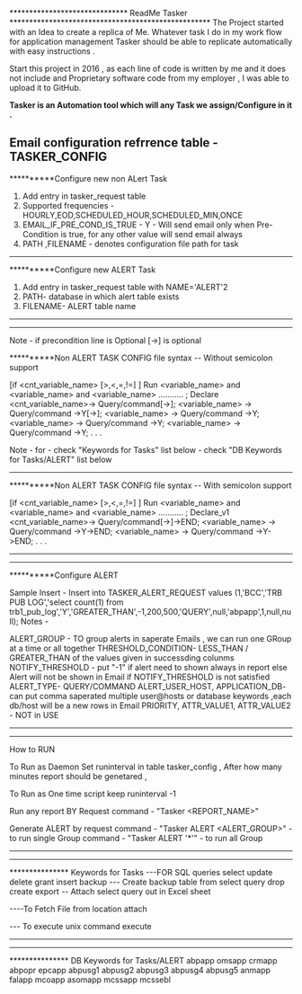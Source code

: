 ****************************** ReadMe Tasker  ***************************************************
The Project started with an Idea to create a replica of Me.
Whatever task I do in my work flow for application management Tasker should be able to replicate automatically  with easy instructions .

Start this project in 2016 , as each line of code is written by me and it does not include and Proprietary software code from my employer ,
I was able to upload it to GitHub.

<b>Tasker is an Automation tool which will any Task we assign/Configure in it .</b>





Email configuration refrrence table - TASKER_CONFIG
---------------------------------------------------------------

**********Configure new non ALert Task 
1) Add entry in tasker_request table 
2) Supported frequencies - HOURLY,EOD,SCHEDULED_HOUR,SCHEDULED_MIN,ONCE
3) EMAIL_IF_PRE_COND_IS_TRUE - Y - Will send email only when Pre-Condition is true, for any other value will send email always 
4) PATH ,FILENAME - denotes configuration file path for task

---------------------------------------------------------------

**********Configure new ALERT Task 
1) Add entry in tasker_request table with NAME='ALERT'2
2) PATH- database in which alert table exists 
3) FILENAME- ALERT table name 

---------------------------------------------------------------
--------------------------------------------------------------

Note - 
	if precondition line is Optional
	[-><dbkeyword>] is optional


**********Non ALERT TASK CONFIG file syntax -- Without semicolon support

[if <cnt_variable_name> [>,<,=,!=] <value>]
Run <keyword> <variable_name> and <keyword> <variable_name> and <keyword> <variable_name> ........... ;
Declare
<cnt_variable_name>-> Query/command[-><dbkeyword>];
<variable_name> -> Query/command ->Y[-><dbkeyword>];
<variable_name> -> Query/command ->Y;
<variable_name> -> Query/command ->Y;
<variable_name> -> Query/command ->Y;
.
.
.

Note - 
	for <keyword>  - check "Keywords for Tasks" list below 
	<dbkeyword>    - check "DB Keywords for Tasks/ALERT" list below 


---------------------------------------------------------------
**********Non ALERT TASK CONFIG file syntax -- With semicolon support

[if <cnt_variable_name> [>,<,=,!=] <value>]
Run <keyword> <variable_name> and <keyword> <variable_name> and <keyword> <variable_name> ........... ;
Declare_v1
<cnt_variable_name>-> Query/command[-><dbkeyword>]->END;
<variable_name> -> Query/command ->Y->END;
<variable_name> -> Query/command ->Y->END;
.
.
.


---------------------------------------------------------------
--------------------------------------------------------------

**********Configure ALERT

Sample Insert - Insert into TASKER_ALERT_REQUEST values (1,'BCC','TRB PUB LOG','select count(1) from trb1_pub_log','Y','GREATER_THAN',-1,200,500,'QUERY',null,'abpapp',1,null,null);
Notes -

ALERT_GROUP - TO group alerts in saperate Emails , we can run one GRoup at a time or all together 
THRESHOLD_CONDITION- LESS_THAN / GREATER_THAN of the values given in successding colunms
NOTIFY_THRESHOLD - put "-1" if alert need to shown always in report else Alert will not be shown in Email if NOTIFY_THRESHOLD is not satisfied
ALERT_TYPE- QUERY/COMMAND
ALERT_USER_HOST, APPLICATION_DB- can put comma saperated multiple user@hosts or database keywords ,each db/host will be a new rows in Email
PRIORITY, ATTR_VALUE1, ATTR_VALUE2 - NOT in USE 




---------------------------------------------------------------
--------------------------------------------------------------
How to RUN 

To Run as Daemon 
Set runinterval in table tasker_config , After how many minutes report should be genetared ,

To Run as One time script keep runinterval  -1 

 
Run any report BY Request 
 command - "Tasker <REPORT_NAME>"

Generate ALERT by request 
 command - "Tasker ALERT <ALERT_GROUP>" - to run single Group
 command - "Tasker ALERT '*'" - to run all Group


---------------------------------------------------------------
--------------------------------------------------------------

*************** Keywords for Tasks
---FOR SQL queries 
select 
update
delete
grant
insert
backup  --- Create backup table from select query 
drop
create
export  -- Attach select query out in Excel sheet 

----To Fetch File from location
attach

--- To execute unix command
execute

---------------------------------------------------------------
--------------------------------------------------------------

*************** DB Keywords for Tasks/ALERT
abpapp
omsapp
crmapp
abpopr
epcapp
abpusg1
abpusg2
abpusg3
abpusg4
abpusg5
anmapp
falapp
mcoapp
asomapp
mcssapp
mcssebl









 
